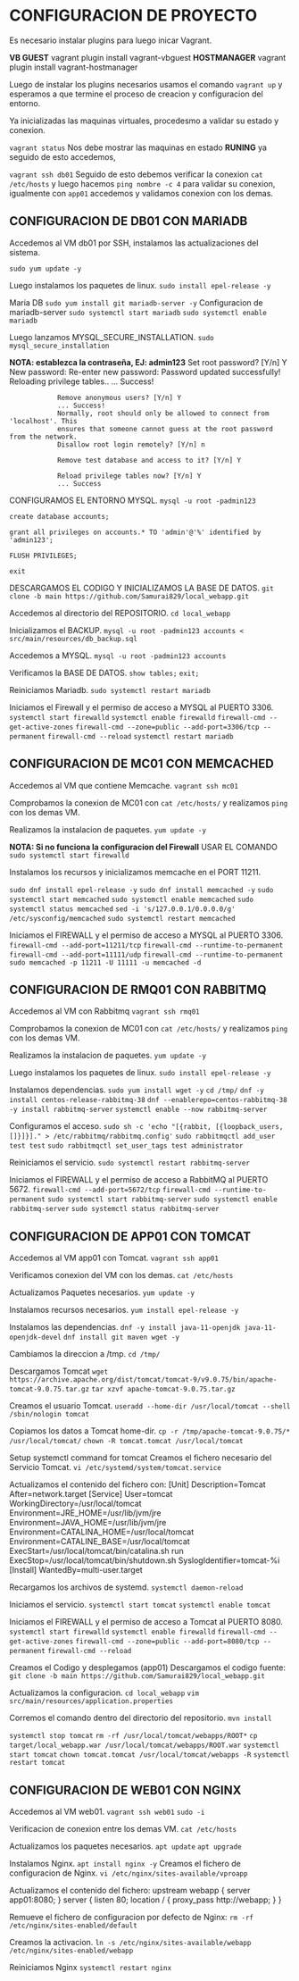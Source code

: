 # CONFIGURACION DE PROYECTO
Es necesario instalar plugins para luego inicar Vagrant.

**VB GUEST**
        vagrant plugin install vagrant-vbguest
**HOSTMANAGER**
        vagrant plugin install vagrant-hostmanager

Luego de instalar los plugins necesarios usamos el comando `vagrant up` y esperamos a que termine el proceso de creacion y configuracion del entorno.

Ya inicializadas las maquinas virtuales, procedesmo a validar su estado y conexion.

`vagrant status`
Nos debe mostrar las maquinas en estado **RUNING** ya seguido de esto accedemos,

`vagrant ssh db01`
Seguido de esto debemos verificar la conexion `cat /etc/hosts` y luego hacemos `ping nombre -c 4` para validar su conexion, igualmente con `app01` accedemos y validamos conexion con los demas.

## CONFIGURACION DE DB01 CON MARIADB
Accedemos al VM db01 por SSH, instalamos las actualizaciones del sistema.

`sudo yum update -y`

Luego instalamos los paquetes de linux.
`sudo install epel-release -y`

Maria DB
`sudo yum install git mariadb-server -y`
Configuracion de mariadb-server
`sudo systemctl start mariadb`
`sudo systemctl enable mariadb`

Luego lanzamos MYSQL_SECURE_INSTALLATION.
`sudo mysql_secure_installation`

**NOTA: establezca la contraseña, EJ: admin123**
                Set root password? [Y/n] Y
                New password:
                Re-enter new password:
                Password updated successfully!
                Reloading privilege tables..
                ... Success!
 
                Remove anonymous users? [Y/n] Y
                ... Success!
                Normally, root should only be allowed to connect from 'localhost'. This
                ensures that someone cannot guess at the root password from the network.
                Disallow root login remotely? [Y/n] n
                
                Remove test database and access to it? [Y/n] Y

                Reload privilege tables now? [Y/n] Y
                ... Success

CONFIGURAMOS EL ENTORNO MYSQL.
 `mysql -u root -padmin123`

 `create database accounts;`
 
 `grant all privileges on accounts.* TO 'admin'@'%' identified by 'admin123';`
 
 `FLUSH PRIVILEGES;`

 `exit`

DESCARGAMOS EL CODIGO Y INICIALIZAMOS LA BASE DE DATOS.
`git clone -b main https://github.com/Samurai829/local_webapp.git`

Accedemos al directorio del REPOSITORIO.
`cd local_webapp`

Inicializamos el BACKUP.
`mysql -u root -padmin123 accounts < src/main/resources/db_backup.sql`

Accedemos a MYSQL.
`mysql -u root -padmin123 accounts`

Verificamos la BASE DE DATOS.
`show tables;`
`exit;`

Reiniciamos Mariadb.
`sudo systemctl restart mariadb`

Iniciamos el Firewall y el permiso de acceso a MYSQL al PUERTO 3306.
`systemctl start firewalld`
`systemctl enable firewalld`
`firewall-cmd --get-active-zones`
`firewall-cmd --zone=public --add-port=3306/tcp --permanent`
`firewall-cmd --reload`
`systemctl restart mariadb`

## CONFIGURACION DE MC01 CON MEMCACHED
Accedemos al VM que contiene Memcache.
`vagrant ssh mc01`

Comprobamos la conexion de MC01 con `cat /etc/hosts/` y realizamos `ping` con los demas VM.

Realizamos la instalacion de paquetes.
`yum update -y`

**NOTA: Si no funciona la configuracion del Firewall**
USAR EL COMANDO
`sudo systemctl start firewalld`

Instalamos los recursos y inicializamos memcache en el PORT 11211.

`sudo dnf install epel-release -y`
`sudo dnf install memcached -y`
`sudo systemctl start memcached`
`sudo systemctl enable memcached`
`sudo systemctl status memcached`
`sed -i 's/127.0.0.1/0.0.0.0/g' /etc/sysconfig/memcached`
`sudo systemctl restart memcached`

Iniciamos el FIREWALL y el permiso de acceso a MYSQL al PUERTO 3306.
`firewall-cmd --add-port=11211/tcp`
`firewall-cmd --runtime-to-permanent`
`firewall-cmd --add-port=11111/udp`
`firewall-cmd --runtime-to-permanent`
`sudo memcached -p 11211 -U 11111 -u memcached -d`

## CONFIGURACION DE RMQ01 CON RABBITMQ
Accedemos al VM con Rabbitmq
`vagrant ssh rmq01`

Comprobamos la conexion de MC01 con `cat /etc/hosts/` y realizamos `ping` con los demas VM.

Realizamos la instalacion de paquetes.
`yum update -y`

Luego instalamos los paquetes de linux.
`sudo install epel-release -y`

Instalamos dependencias.
`sudo yum install wget -y`
`cd /tmp/`
`dnf -y install centos-release-rabbitmq-38`
`dnf --enablerepo=centos-rabbitmq-38 -y install rabbitmq-server`
`systemctl enable --now rabbitmq-server`

Configuramos el acceso.
`sudo sh -c 'echo "[{rabbit, [{loopback_users, []}]}]." > /etc/rabbitmq/rabbitmq.config'`
`sudo rabbitmqctl add_user test test`
`sudo rabbitmqctl set_user_tags test administrator`

Reiniciamos el servicio.
`sudo systemctl restart rabbitmq-server`

Iniciamos el FIREWALL y el permiso de acceso a RabbitMQ al PUERTO 5672.
`firewall-cmd --add-port=5672/tcp`
`firewall-cmd --runtime-to-permanent`
`sudo systemctl start rabbitmq-server`
`sudo systemctl enable rabbitmq-server`
`sudo systemctl status rabbitmq-server`

## CONFIGURACION DE APP01 CON TOMCAT
Accedemos al VM app01 con Tomcat.
`vagrant ssh app01`

Verificamos conexion del VM con los demas.
`cat /etc/hosts`

Actualizamos Paquetes necesarios.
`yum update -y`

Instalamos recursos necesarios.
`yum install epel-release -y`

Instalamos las dependencias.
`dnf -y install java-11-openjdk java-11-openjdk-devel`
`dnf install git maven wget -y`

Cambiamos la direccion a /tmp.
`cd /tmp/`

Descargamos Tomcat
`wget https://archive.apache.org/dist/tomcat/tomcat-9/v9.0.75/bin/apache-tomcat-9.0.75.tar.gz`
`tar xzvf apache-tomcat-9.0.75.tar.gz`

Creamos el usuario Tomcat.
`useradd --home-dir /usr/local/tomcat --shell /sbin/nologin tomcat`

Copiamos los datos a Tomcat home-dir.
`cp -r /tmp/apache-tomcat-9.0.75/* /usr/local/tomcat/`
`chown -R tomcat.tomcat /usr/local/tomcat`

Setup systemctl command for tomcat
Creamos el fichero necesario del Servicio Tomcat.
`vi /etc/systemd/system/tomcat.service`

Actualizamos el contenido del fichero con:
                [Unit]
                Description=Tomcat
                After=network.target
                [Service]
                User=tomcat
                WorkingDirectory=/usr/local/tomcat
                Environment=JRE_HOME=/usr/lib/jvm/jre
                Environment=JAVA_HOME=/usr/lib/jvm/jre
                Environment=CATALINA_HOME=/usr/local/tomcat
                Environment=CATALINE_BASE=/usr/local/tomcat
                ExecStart=/usr/local/tomcat/bin/catalina.sh run
                ExecStop=/usr/local/tomcat/bin/shutdown.sh
                SyslogIdentifier=tomcat-%i
                [Install]
                WantedBy=multi-user.target

Recargamos los archivos de systemd.
`systemctl daemon-reload`

Iniciamos el servicio.
`systemctl start tomcat`
`systemctl enable tomcat`

Iniciamos el FIREWALL y el permiso de acceso a Tomcat al PUERTO 8080.
`systemctl start firewalld`
`systemctl enable firewalld`
`firewall-cmd --get-active-zones`
`firewall-cmd --zone=public --add-port=8080/tcp --permanent`
`firewall-cmd --reload`

Creamos el Codigo y desplegamos (app01)
Descargamos el codigo fuente:
`git clone -b main https://github.com/Samurai829/local_webapp.git`

Actualizamos la configuracion.
`cd local_webapp`
`vim src/main/resources/application.properties`

Corremos el comando dentro del directorio del repositorio.
`mvn install`

`systemctl stop tomcat`
`rm -rf /usr/local/tomcat/webapps/ROOT*`
`cp target/local_webapp.war /usr/local/tomcat/webapps/ROOT.war`
`systemctl start tomcat`
`chown tomcat.tomcat /usr/local/tomcat/webapps -R`
`systemctl restart tomcat`


## CONFIGURACION DE WEB01 CON NGINX
Accedemos al VM web01.
`vagrant ssh web01`
`sudo -i`

Verificacion de conexion entre los demas VM.
`cat /etc/hosts`

Actualizamos los paquetes necesarios.
`apt update`
`apt upgrade`

Instalamos Nginx.
`apt install nginx -y`
Creamos el fichero de configuracion de Nginx.
`vi /etc/nginx/sites-available/vproapp`

Actualizamos el contenido del fichero:
                upstream webapp {
                server app01:8080;
                }
                server {
                listen 80;
                location / {
                proxy_pass http://webapp;
                }
                }

Remueve el fichero de configuracion por defecto de Nginx:
`rm -rf /etc/nginx/sites-enabled/default`

Creamos la activacion.
`ln -s /etc/nginx/sites-available/webapp /etc/nginx/sites-enabled/webapp`

Reiniciamos Nginx
`systemctl restart nginx`